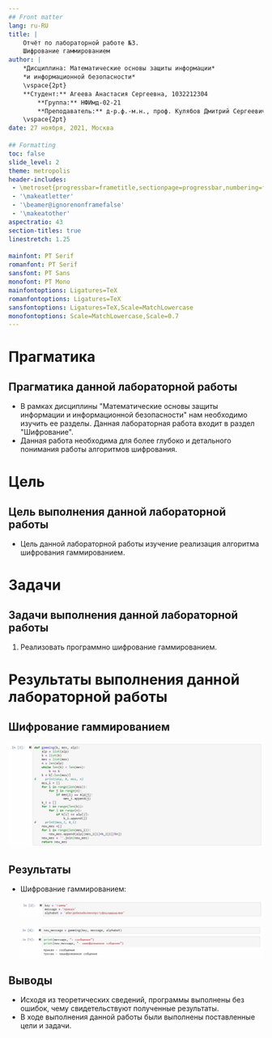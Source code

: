 ```yaml
---
## Front matter
lang: ru-RU
title: |
    Отчёт по лабораторной работе №3.  
    Шифрование гаммированием
author: |
    *Дисциплина: Математические основы защиты информации*  
    *и информационной безопасности*  
    \vspace{2pt}  
    **Студент:** Агеева Анастасия Сергеевна, 1032212304  
		**Группа:** НФИмд-02-21  
		**Преподаватель:** д-р.ф.-м.н., проф. Кулябов Дмитрий Сергеевич  
    \vspace{2pt}
date: 27 ноября, 2021, Москва

## Formatting
toc: false
slide_level: 2
theme: metropolis
header-includes:
 - \metroset{progressbar=frametitle,sectionpage=progressbar,numbering=fraction}
 - '\makeatletter'
 - '\beamer@ignorenonframefalse'
 - '\makeatother'
aspectratio: 43
section-titles: true
linestretch: 1.25

mainfont: PT Serif
romanfont: PT Serif
sansfont: PT Sans
monofont: PT Mono
mainfontoptions: Ligatures=TeX
romanfontoptions: Ligatures=TeX
sansfontoptions: Ligatures=TeX,Scale=MatchLowercase
monofontoptions: Scale=MatchLowercase,Scale=0.7
---
```


# Прагматика

## Прагматика данной лабораторной работы

- В рамках дисциплины "Математические основы защиты информации и информационной безопасности" нам необходимо изучить ее разделы. Данная лабораторная работа входит в раздел "Шифрование".
- Данная работа необходима для более глубоко и детального понимания работы алгоритмов шифрования.


# Цель

## Цель выполнения данной лабораторной работы

- Цель данной лабораторной работы изучение реализация алгоритма шифрования гаммированием.

# Задачи

## Задачи выполнения данной лабораторной работы

1. Реализовать программно шифрование гаммированием.

# Результаты выполнения данной лабораторной работы

## Шифрование гаммированием

![Шифрование гаммированием](image\function.JPG)

## Результаты

- Шифрование гаммированием:

  ![Входные данные шифрование гаммированием](image\insert.JPG)

  ![Результат программы шифрование гаммированием](image\result.JPG)

## Выводы

- Исходя из теоретических сведений, программы выполнены без ошибок, чему свидетельствуют полученные результаты.
- В ходе выполнения данной работы были выполнены поставленные цели и задачи.
